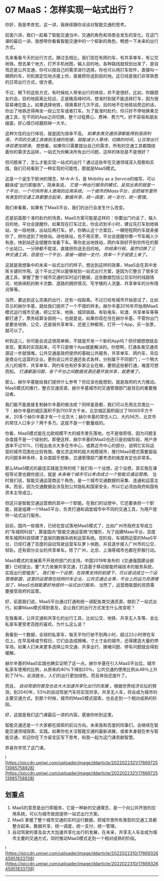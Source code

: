 # 07 MaaS：怎样实现一站式出行？

你好，我是李彦宏。这一讲，我继续跟你谈谈对智能交通的思考。

前面六讲，我们一起看了智能交通当中，交通的角色和场景会发生的变化。在这门课的最后一讲，我想带你看看智能交通中的一个崭新的角色，畅想一下未来的出行方式。

先来看看今天的出行方式。跟过去相比，我们现在有网约车，有共享单车，有公交地铁。想去某个地方，打开手机地图，输入目的地，各种路线就规划出来了，是自驾还是公共交通，你可以按自己的需求进行选择。你也可以用打车软件，直接叫一辆网约车，司机按定位地点接上你，直接把你送到目的地。这已经是我们非常熟悉的日常出行方式，很方便。

不过，眼下的这些方式，有时候给人带来出行的体验，并不是很好。比如，你跟朋友约会，目的地距离比较远，正是晚高峰时间，想准时到就不能选择打车，因为很容易堵在路上。如果选择地铁，得换乘好几次不说，目的地不在地铁站旁边的话，你出了地铁还得再坐一段公交车或者打车。为了能准时赴约，你只好不停地换乘交通工具，在不同的App之间切换，整个过程费心、费神、费力气，好不容易和朋友碰面，好心情已经磨损掉一大半。

这种欠佳的出行体验，就是因为效率不高。 *如果各类交通资源都能得到高效利用，不同的交通工具做到无缝的衔接，就能减少人等待、切换的时间，让日常出行体验更加顺滑。* 想想看，如果你只需要提出自己的需求，所有的交通工具都围绕着你的需求去运转，一站式为你解决所有出行问题，这样的体验是不是很好？

但问题来了，怎么才能实现一站式的出行？通过这些年在交通领域深入观察和实践，我们已经看到了一种实现的可能性，那就是MaaS模式。

这是一个诞生于欧洲的理念，M-A-A-S，是 Mobility as a Service的缩写，可以翻译成“出行即服务”。简单来说， *它是一种出行服务的模式，呈现出来的就是一个平台，一个可供所有人使用的应用系统。一个城市的Maas平台，会把城市里所有类型的交通工具都整合起来，数据共享，统一调度，统一支付，统一管理。*

我们来看看，如果有了MaaS平台，我们的出行会发生什么改变。

还是前面那个准时赴约的场景。MaaS方案可能是这样的：你要出门约会了，输入目的地，平台会提醒你，如果现在打车过去，你会迟到半小时，建议先打车到地铁站，坐一段地铁，出站后再打车。好，你确认这个方案后，一辆短程网约车就来接你了，把你送到了地铁站。进地铁站，也不用买票，平台会提醒你哪一节车厢人少有座，快到站还会提醒你准备下车。等你走出地铁站，网约车刚好开到你所在的那个出站口，一分钟都不耽误，直接把你送去目的地。 *你结束行程，虽然切换了三种交通工具，但是在一个平台，直接一键统一支付，效率一下子就提上来了。*

这就是我想象中的未来一站式出行的样子。想达到这样的效果，MaaS会在其中发挥关键的作用。这个平台之所以能够规划一站式出行方案，是因为它整合了很多交通工具，掌握了整个城市交通的实时运行数据，这些数据包括公交实时的线路情况、地铁闸机的刷卡次数、道路的拥挤情况、写字楼的人流量、共享单车的分布情况等等。

当然，要达到这么完美的出行，还有一段距离。不过已经有城市开始尝试了，比如芬兰的赫尔辛基，就给我们提供了一个不错的样本。赫尔辛基2016年开始用MaaS模式运行城市交通，把公交车、地铁、城郊铁路、有轨电车、轮渡、共享单车等等都打通了，票务结算全部统一。也就是说，如果你现在住在赫尔辛基，不管你出门是要坐地铁、公交，还是骑共享单车，还是三种都用，打开一个App，买一张票，就可以了。

听到这儿，你可能会说这很简单嘛，不就是开发一个新的App吗？但仔细想想就会发现，要真的实现起来，可不只是做个App就能解决的。你想啊，打通各类交通资源这一步就很难。公共交通是政府提供的基础公共服务，共享单车、网约车，背后是商业化运营的企业。更别说公共交通还各式各样，分别属于不同部门；一个稍大点儿的城市，共享单车、网约车也有好多家企业在做，要把这些都打通，难度可想而知。 *打通都是问题，各个平台之间数据资源还要开放共享，就更难了。*

那么，赫尔辛基能给我们提供什么参考？你应该也能想到，就是政府的大力推动。MaaS模式的推行，整合交通资源，赫尔辛基城市的交通管理部门是背后的重要推动者。

我们能不能直接复制赫尔辛基的做法呢？同样是首都，我们可以先用北京类比一下：赫尔辛基的城区面积不到700平方千米，北京城区面积超过了16000平方千米，20多个赫尔辛基才有一个北京大；赫尔辛基的常住人口，大约56万，北京市的常住人口多少？两千多万。这就不是一个数量级的。

你看，MaaS模式能在北欧规模不大的城市里先落地，也不是很奇怪，因为问题复杂度就不是一个级别的。即便这样，赫尔辛基的MaaS也还只是初级阶段，用户渗透率不过10%，行程出发点大多在市中心，或靠近市中心的部分，说明它实际运营的城市范围也比较有限。像北京这样的超大规模城市，推行MaaS模式需要面临的问题多种多样，复杂度超乎想象，交通管理部门要考虑的维度肯定也非常多。

那么MaaS模式的最佳实践是怎样的呢？我们有一个设想。这个设想，其实我在课程导论里也跟你提过，就是 *未来每个城市可以考虑成立一个智能交通运营商。* 当时我们说，智能交通运营商这个角色，是一个城市交通数据的采集、连通和运营主体。而且，因为交通数据会涉及到公共隐私和国家安全，所以它必须由政府和国有资本主导成立。

但这只是智能交通运营商的其中一个职能。在我们的设想中，它还要承担一个职能，就是组建一个MaaS平台，负责打通和调度城市中不同的交通工具，为用户提供一站式出行服务。

目前，国内一些城市，已经在尝试落地MaaS模式了，比如广州市政府主导成立的“车城网科技”，算是国内“智能交通运营商”的雏形，为了组建Maas平台，百度帮车城网科技搭建了底层的数据系统和运营系统。现阶段，车城网运营的MaaS平台，已经打通了百度的自动驾驶运营车队萝卜快跑，并且逐步接入广州市的公交、轻轨，还有部分企业的共享单车。除了广州，北京、上海等城市也都在积极行动。

MaaS模式的发展离不开政府部门的支持。中国2019年发布的《交通强国建设纲要》已经提出，要“大力发展共享交通，打造基于移动智能终端技术的服务系统，实现出行即服务”。 *我们有一个设想，在政策支持的前提下，可以尝试成立一个运营商联盟，这里的运营商包括网约车企业、公共交通企业等，平台上的运力资源增加了，MaaS也就能更好地提供一站式出行服务。* 当然了，运营商联盟的资质需要接受政府的监管。

好，前面我们说，MaaS平台通过打通和统一调配各类交通资源，做到了一站式出行。如果Maas模式得到普及，会让我们的出行方式发生什么改变呢？

在我看来，公共交通和共享化的出行工具，比如公交、地铁、共享无人车等，会比私家车更受老百姓的喜欢。为什么这么说？

我看到一个数据，全球的私家车，每天平均行驶不到两小时，超过22小时停在车位上。在早高峰或节假日，它们会造成拥堵，寸土寸金的城市，还得建造大量的停车场。如果人们未来更多选择公共交通、共享出行，拥堵问题、停车问题就会得到缓解。

赫尔辛基的MaaS实践也确实证明了这一点。赫尔辛基在引入MaaS平台后，城市私家车使用的比例，从原来的40％下降到20％，公共交通的使用比例从48％上升到了74％，此消彼长，人们的出行更加绿色，而且体验还提升了。

而且， *自动驾驶的普及也会大大加速共享化出行的发展* 。根据世界经济论坛的预测，到2040年，53％的自动驾驶汽车将实现共享。共享无人车，将会成为城市的主要交通方式。到那个时候，城市的MaaS模式探索，也会走到一个相对成熟的阶段。

好，这就是我们这门课最后一讲的内容。感谢你听到这里。

智能交通还是一个大家都在探索的前沿方向。未来我和百度的同事们，会继续在智能交通领域探索、实践。如果你也关注智能交通的最新进展，或者本身就在参与智能交通，欢迎你在下方留言区写下思考，和我一起为这门课贡献智慧。

恭喜你学完了这门课。

![https://piccdn.umiwi.com/uploader/image/ddarticle/2022022321/1766972513985758828](https://piccdn.umiwi.com/uploader/image/ddarticle/2022022321/1766972513985758828)

## 划重点

1. MaaS的意思是出行即服务，它是一种新的交通理念，是一个向公共开放的应用系统，可以为城市居民提供一站式出行方案。
2. MaaS 掌握了整个城市交通的实时运行数据，把城市里所有类型的交通工具都整合起来，数据共享，统一调度，统一支付，统一管理。
3. 自动驾驶的普及会大大加速共享化出行的发展，在未来，共享无人车会成为城市主要的交通方式，同时推动MaaS模式走到一个相对成熟的阶段。

![https://piccdn.umiwi.com/uploader/image/ddarticle/2022022310/1766932645951833708](https://piccdn.umiwi.com/uploader/image/ddarticle/2022022310/1766932645951833708)

---
